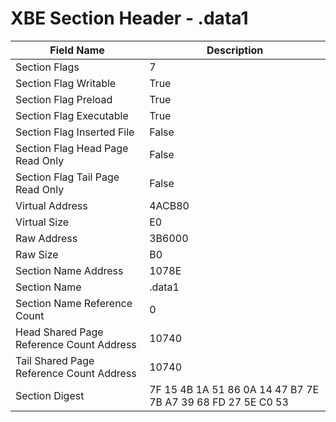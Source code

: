 # XBE Section Header - .data1

| Field Name | Description |
|---|---|
| Section Flags | 7 |
| Section Flag Writable | True |
| Section Flag Preload | True |
| Section Flag Executable | True |
| Section Flag Inserted File | False |
| Section Flag Head Page Read Only | False |
| Section Flag Tail Page Read Only | False |
| Virtual Address | 4ACB80 |
| Virtual Size | E0 |
| Raw Address | 3B6000 |
| Raw Size | B0 |
| Section Name Address | 1078E |
| Section Name | .data1 |
| Section Name Reference Count | 0 |
| Head Shared Page Reference Count Address | 10740 |
| Tail Shared Page Reference Count Address | 10740 |
| Section Digest | 7F 15 4B 1A 51 86 0A 14 47 B7 7E 7B A7 39 68 FD 27 5E C0 53 |
